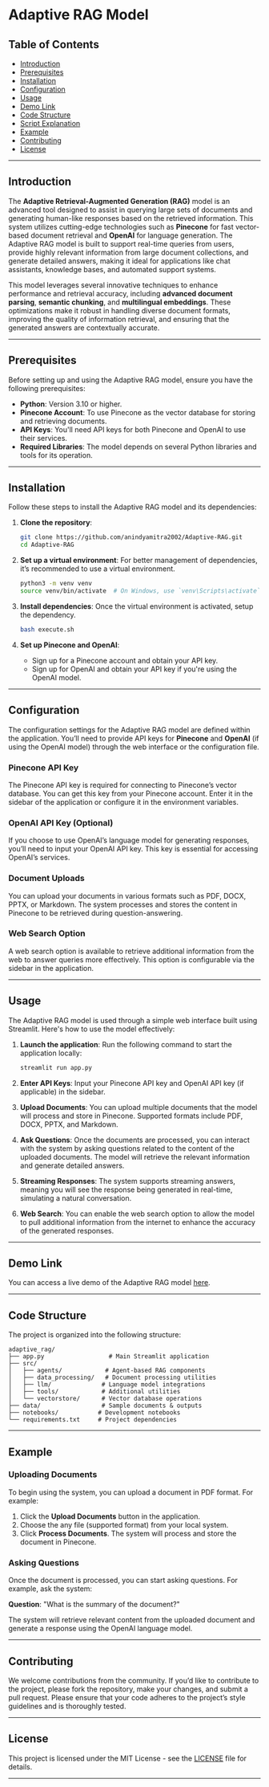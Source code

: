 # Adaptive RAG Model

## Table of Contents

- [Introduction](#introduction)
- [Prerequisites](#prerequisites)
- [Installation](#installation)
- [Configuration](#configuration)
- [Usage](#usage)
- [Demo Link](#demo-link)
- [Code Structure](#code-structure)
- [Script Explanation](#script-explanation)
- [Example](#example)
- [Contributing](#contributing)
- [License](#license)

---

## Introduction

The **Adaptive Retrieval-Augmented Generation (RAG)** model is an advanced tool designed to assist in querying large sets of documents and generating human-like responses based on the retrieved information. This system utilizes cutting-edge technologies such as **Pinecone** for fast vector-based document retrieval and **OpenAI** for language generation. The Adaptive RAG model is built to support real-time queries from users, provide highly relevant information from large document collections, and generate detailed answers, making it ideal for applications like chat assistants, knowledge bases, and automated support systems.

This model leverages several innovative techniques to enhance performance and retrieval accuracy, including **advanced document parsing**, **semantic chunking**, and **multilingual embeddings**. These optimizations make it robust in handling diverse document formats, improving the quality of information retrieval, and ensuring that the generated answers are contextually accurate.

---

## Prerequisites

Before setting up and using the Adaptive RAG model, ensure you have the following prerequisites:

- **Python**: Version 3.10 or higher.
- **Pinecone Account**: To use Pinecone as the vector database for storing and retrieving documents.
- **API Keys**: You'll need API keys for both Pinecone and OpenAI to use their services.
- **Required Libraries**: The model depends on several Python libraries and tools for its operation.

---

## Installation

Follow these steps to install the Adaptive RAG model and its dependencies:

1. **Clone the repository**:
   ```bash
   git clone https://github.com/anindyamitra2002/Adaptive-RAG.git
   cd Adaptive-RAG
   ```

2. **Set up a virtual environment**:
   For better management of dependencies, it’s recommended to use a virtual environment.
   ```bash
   python3 -m venv venv
   source venv/bin/activate  # On Windows, use `venv\Scripts\activate`
   ```

3. **Install dependencies**:
   Once the virtual environment is activated, setup the dependency.
   ```bash
   bash execute.sh
   ```

4. **Set up Pinecone and OpenAI**:
   - Sign up for a Pinecone account and obtain your API key.
   - Sign up for OpenAI and obtain your API key if you're using the OpenAI model.

---

## Configuration

The configuration settings for the Adaptive RAG model are defined within the application. You’ll need to provide API keys for **Pinecone** and **OpenAI** (if using the OpenAI model) through the web interface or the configuration file.

### Pinecone API Key

The Pinecone API key is required for connecting to Pinecone’s vector database. You can get this key from your Pinecone account. Enter it in the sidebar of the application or configure it in the environment variables.

### OpenAI API Key (Optional)

If you choose to use OpenAI’s language model for generating responses, you’ll need to input your OpenAI API key. This key is essential for accessing OpenAI’s services.

### Document Uploads

You can upload your documents in various formats such as PDF, DOCX, PPTX, or Markdown. The system processes and stores the content in Pinecone to be retrieved during question-answering.

### Web Search Option

A web search option is available to retrieve additional information from the web to answer queries more effectively. This option is configurable via the sidebar in the application.

---

## Usage

The Adaptive RAG model is used through a simple web interface built using Streamlit. Here's how to use the model effectively:

1. **Launch the application**:
   Run the following command to start the application locally:
   ```bash
   streamlit run app.py
   ```

2. **Enter API Keys**:
   Input your Pinecone API key and OpenAI API key (if applicable) in the sidebar.

3. **Upload Documents**:
   You can upload multiple documents that the model will process and store in Pinecone. Supported formats include PDF, DOCX, PPTX, and Markdown.

4. **Ask Questions**:
   Once the documents are processed, you can interact with the system by asking questions related to the content of the uploaded documents. The model will retrieve the relevant information and generate detailed answers.

5. **Streaming Responses**:
   The system supports streaming answers, meaning you will see the response being generated in real-time, simulating a natural conversation.

6. **Web Search**:
   You can enable the web search option to allow the model to pull additional information from the internet to enhance the accuracy of the generated responses.

---

## Demo Link

You can access a live demo of the Adaptive RAG model [here](https://huggingface.co/spaces/anindya-hf-2002/Adaptive-RAG).

---

## Code Structure

The project is organized into the following structure:

```
adaptive_rag/
├── app.py                  # Main Streamlit application
├── src/
│   ├── agents/            # Agent-based RAG components
│   ├── data_processing/   # Document processing utilities
│   ├── llm/              # Language model integrations
│   ├── tools/            # Additional utilities
│   └── vectorstore/      # Vector database operations
├── data/                 # Sample documents & outputs
├── notebooks/           # Development notebooks
└── requirements.txt     # Project dependencies
```

---
## Example

### Uploading Documents

To begin using the system, you can upload a document in PDF format. For example:

1. Click the **Upload Documents** button in the application.
2. Choose the any file (supported format) from your local system.
3. Click **Process Documents**. The system will process and store the document in Pinecone.

### Asking Questions

Once the document is processed, you can start asking questions. For example, ask the system:

**Question**: "What is the summary of the document?"

The system will retrieve relevant content from the uploaded document and generate a response using the OpenAI language model.

---

## Contributing

We welcome contributions from the community. If you’d like to contribute to the project, please fork the repository, make your changes, and submit a pull request. Please ensure that your code adheres to the project’s style guidelines and is thoroughly tested.

---

## License

This project is licensed under the MIT License - see the [LICENSE](LICENSE) file for details.

---

